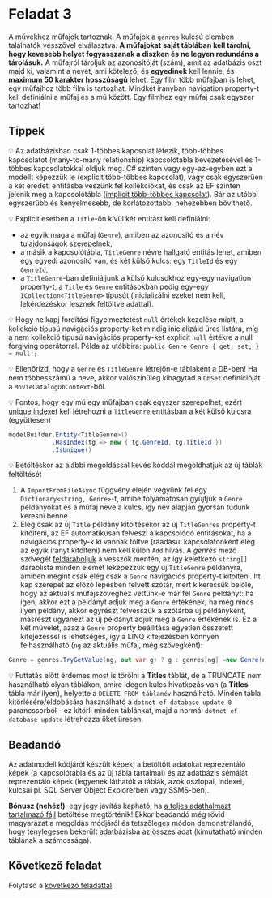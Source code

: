 # Feladat 3

A művekhez műfajok tartoznak. A műfajok a `genres` kulcsú elemben találhatók vesszővel elválasztva. **A műfajokat saját táblában kell tárolni, hogy kevesebb helyet fogyasszanak a diszken és ne legyen redundáns a tárolásuk.** A műfajról tároljuk az azonosítóját (szám), amit az adatbázis oszt majd ki, valamint a nevét, ami kötelező, és **egyedinek** kell lennie, és **maximum 50 karakter hosszúságú** lehet. Egy film több műfajban is lehet, egy műfajhoz több film is tartozhat. Mindkét irányban navigation property-t kell definiálni a műfaj és a mű között. Egy filmhez egy műfaj csak egyszer tartozhat!

## Tippek

:bulb: Az adatbázisban csak 1-többes kapcsolat létezik, több-többes kapcsolatot (many-to-many relationship) kapcsolótábla bevezetésével és 1-többes kapcsolatokkal oldjuk meg. C# szinten vagy egy-az-egyben ezt a modellt képezzük le (explicit több-többes kapcsolat), vagy csak egyszerűen a két eredeti entitásba veszünk fel kollekciókat, és csak az EF szinten jelenik meg a kapcsolótábla ([implicit több-többes kapcsolat](https://learn.microsoft.com/en-us/ef/core/modeling/relationships?tabs=fluent-api%2Cfluent-api-simple-key%2Csimple-key#many-to-many)). Bár az utóbbi egyszerűbb és kényelmesebb, de korlátozottabb, nehezebben bővíthető.

:bulb: Explicit esetben a `Title`-ön kívül két entitást kell definiálni:
  - az egyik maga a műfaj (`Genre`), amiben az azonosító és a név tulajdonságok szerepelnek, 
  - a másik a kapcsolótábla, `TitleGenre` névre hallgató entitás lehet, amiben egy egyedi azonosító van, és két külső kulcs: egy `TitleId` és egy  `GenreId`,
  - a `TitleGenre`-ban definiáljunk a külső kulcsokhoz egy-egy navigation property-t, a `Title` és `Genre` entitásokban pedig egy-egy `ICollection<TitleGenre>` típusút (inicializálni ezeket nem kell, lekérdezéskor lesznek feltöltve adattal).

:bulb: Hogy ne kapj fordítási figyelmeztetést `null` értékek kezelése miatt, a kollekció típusú navigációs property-ket mindig inicializáld üres listára, míg a nem kollekció típusú navigációs property-ket explicit `null` értékre a null forgiving operátorral. Példa az utóbbira: `public Genre Genre { get; set; } = null!;`

:bulb: Ellenőrizd, hogy a `Genre` és `TitleGenre` létrejön-e táblaként a DB-ben! Ha nem többesszámú a neve, akkor valószínűleg kihagytad a `DbSet` definícióját a `MovieCatalogDbContext`-ből.

:bulb: Fontos, hogy egy mű egy műfajban csak egyszer szerepelhet, ezért [unique indexet](https://learn.microsoft.com/en-us/ef/core/modeling/indexes?tabs=fluent-api) kell létrehozni a `TitleGenre` entitásban a két külső kulcsra (együttesen)

```csharp
modelBuilder.Entity<TitleGenre>()
            .HasIndex(tg => new { tg.GenreId, tg.TitleId })
            .IsUnique()
```

:bulb: Betöltéskor az alábbi megoldással kevés kóddal megoldhatjuk az új táblák feltöltését
  1. A `ImportFromFileAsync` függvény elején vegyünk fel egy `Dictionary<string, Genre>`-t, amibe folyamatosan gyűjtjük a `Genre` példányokat és a műfaj neve a kulcs, így név alapján gyorsan tudunk keresni benne
  1. Elég csak az új `Title` példány kitöltésekor az új `TitleGenres` property-t kitölteni, az EF automatikusan felveszi a kapcsolódó entitásokat, ha a navigációs property-k ki vannak töltve (ráadásul kapcsolatonként elég az egyik irányt kitölteni) nem kell külön `Add` hívás. A *genres* mező szövegét [feldaraboljuk](https://learn.microsoft.com/en-us/dotnet/api/system.string.split?view=net-6.0#system-string-split(system-char-system-stringsplitoptions)) a vesszők mentén, az így keletkező `string[]` darablista minden elemét leképezzük egy új `TitleGenre` példányra, amiben megint csak elég csak a `Genre` navigációs property-t kitölteni. Itt kap szerepet az előző lépésben felvett szótár, mert kikeressük belőle, hogy az aktuális műfajszöveghez vettünk-e már fel `Genre` példányt: ha igen, akkor ezt a példányt adjuk meg a `Genre` értékének; ha még nincs ilyen példány, akkor egyrészt felvesszük a szótárba új példányként, másrészt ugyanezt az új példányt adjuk meg a `Genre` értékének is. Ez a két művelet, azaz a `Genre` property beállítása egyetlen összetett kifejezéssel is lehetséges, így a LINQ kifejezésben könnyen felhasználható (`ng` az aktuális műfaj, még szövegként):
```csharp
Genre = genres.TryGetValue(ng, out var g) ? g : genres[ng] =new Genre(ng)
```
:bulb: Futtatás előtt érdemes most is törölni a **Titles** táblát, de a TRUNCATE nem használható olyan táblákon, amire idegen kulcs hivatkozás van (a **Titles** tábla már ilyen), helyette a `DELETE FROM táblanév` használható. Minden tábla kitörlésére/eldobására használható a `dotnet ef database update 0` parancssorból - ez kitörli minden táblánkat, majd a normál `dotnet ef database update` létrehozza őket üresen.

## Beadandó

Az adatmodell kódjáról készült képek, a betöltött adatokat reprezentáló képek (a kapcsolótábla és az új tábla tartalmai) és az adatbázis sémáját reprezentáló képek (legyenek láthatók a táblák, azok oszlopai, indexei, kulcsai pl. SQL Server Object Explorerben vagy SSMS-ben).

**Bónusz (nehéz!)**: egy jegy javítás kapható, ha [a teljes adathalmazt tartalmazó fájl](https://datasets.imdbws.com/) betöltése megtörténik! Ekkor beadandó még rövid magyarázat a megoldás módjáról és tetszőleges módon demonstrálandó, hogy ténylegesen bekerült adatbázisba az összes adat (kimutatható minden táblának a számossága).

## Következő feladat

Folytasd a [következő feladattal](Feladat-4.md).
